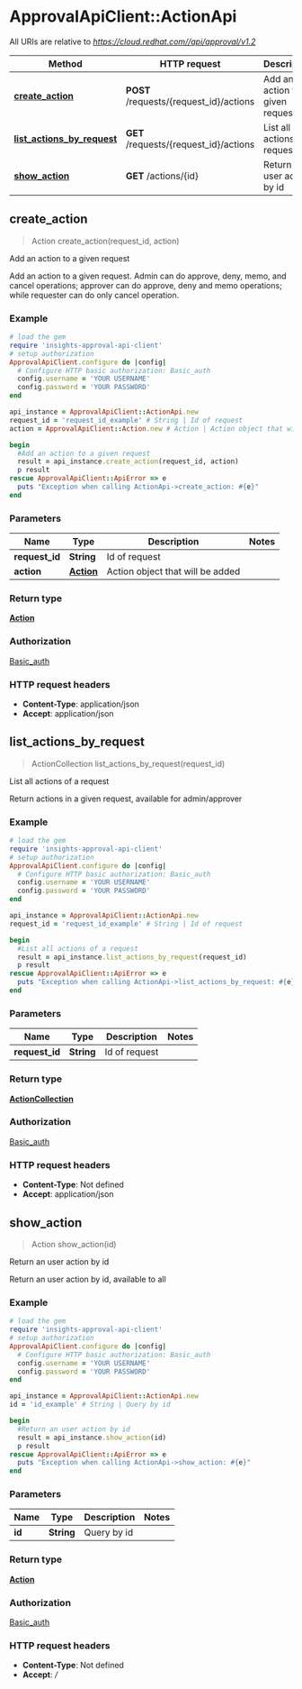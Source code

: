 # ApprovalApiClient::ActionApi

All URIs are relative to *https://cloud.redhat.com//api/approval/v1.2*

Method | HTTP request | Description
------------- | ------------- | -------------
[**create_action**](ActionApi.md#create_action) | **POST** /requests/{request_id}/actions | Add an action to a given request
[**list_actions_by_request**](ActionApi.md#list_actions_by_request) | **GET** /requests/{request_id}/actions | List all actions of a request
[**show_action**](ActionApi.md#show_action) | **GET** /actions/{id} | Return an user action by id



## create_action

> Action create_action(request_id, action)

Add an action to a given request

Add an action to a given request. Admin can do approve, deny, memo, and cancel operations; approver can do approve, deny and memo operations; while requester can do only cancel operation.

### Example

```ruby
# load the gem
require 'insights-approval-api-client'
# setup authorization
ApprovalApiClient.configure do |config|
  # Configure HTTP basic authorization: Basic_auth
  config.username = 'YOUR USERNAME'
  config.password = 'YOUR PASSWORD'
end

api_instance = ApprovalApiClient::ActionApi.new
request_id = 'request_id_example' # String | Id of request
action = ApprovalApiClient::Action.new # Action | Action object that will be added

begin
  #Add an action to a given request
  result = api_instance.create_action(request_id, action)
  p result
rescue ApprovalApiClient::ApiError => e
  puts "Exception when calling ActionApi->create_action: #{e}"
end
```

### Parameters


Name | Type | Description  | Notes
------------- | ------------- | ------------- | -------------
 **request_id** | **String**| Id of request | 
 **action** | [**Action**](Action.md)| Action object that will be added | 

### Return type

[**Action**](Action.md)

### Authorization

[Basic_auth](../README.md#Basic_auth)

### HTTP request headers

- **Content-Type**: application/json
- **Accept**: application/json


## list_actions_by_request

> ActionCollection list_actions_by_request(request_id)

List all actions of a request

Return actions in a given request, available for admin/approver

### Example

```ruby
# load the gem
require 'insights-approval-api-client'
# setup authorization
ApprovalApiClient.configure do |config|
  # Configure HTTP basic authorization: Basic_auth
  config.username = 'YOUR USERNAME'
  config.password = 'YOUR PASSWORD'
end

api_instance = ApprovalApiClient::ActionApi.new
request_id = 'request_id_example' # String | Id of request

begin
  #List all actions of a request
  result = api_instance.list_actions_by_request(request_id)
  p result
rescue ApprovalApiClient::ApiError => e
  puts "Exception when calling ActionApi->list_actions_by_request: #{e}"
end
```

### Parameters


Name | Type | Description  | Notes
------------- | ------------- | ------------- | -------------
 **request_id** | **String**| Id of request | 

### Return type

[**ActionCollection**](ActionCollection.md)

### Authorization

[Basic_auth](../README.md#Basic_auth)

### HTTP request headers

- **Content-Type**: Not defined
- **Accept**: application/json


## show_action

> Action show_action(id)

Return an user action by id

Return an user action by id, available to all

### Example

```ruby
# load the gem
require 'insights-approval-api-client'
# setup authorization
ApprovalApiClient.configure do |config|
  # Configure HTTP basic authorization: Basic_auth
  config.username = 'YOUR USERNAME'
  config.password = 'YOUR PASSWORD'
end

api_instance = ApprovalApiClient::ActionApi.new
id = 'id_example' # String | Query by id

begin
  #Return an user action by id
  result = api_instance.show_action(id)
  p result
rescue ApprovalApiClient::ApiError => e
  puts "Exception when calling ActionApi->show_action: #{e}"
end
```

### Parameters


Name | Type | Description  | Notes
------------- | ------------- | ------------- | -------------
 **id** | **String**| Query by id | 

### Return type

[**Action**](Action.md)

### Authorization

[Basic_auth](../README.md#Basic_auth)

### HTTP request headers

- **Content-Type**: Not defined
- **Accept**: */*

